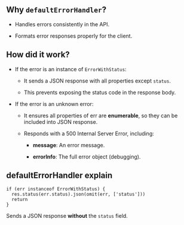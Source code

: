 ## Why `defaultErrorHandler`?

- Handles errors consistently in the API.

- Formats error responses properly for the client.

## How did it work?

- If the error is an instance of `ErrorWithStatus`:

  - It sends a JSON response with all properties except `status`.

  - This prevents exposing the status code in the response body.

- If the error is an unknown error:

  - It ensures all properties of err are **enumerable**, so they can be included into JSON response.
  - Responds with a 500 Internal Server Error, including:

    - **message**: An error message.

    - **errorInfo**: The full error object (debugging).

## defaultErrorHandler explain

```
if (err instanceof ErrorWithStatus) {
  res.status(err.status).json(omit(err, ['status']))
  return
}
```

Sends a JSON response **without** the `status` field.
